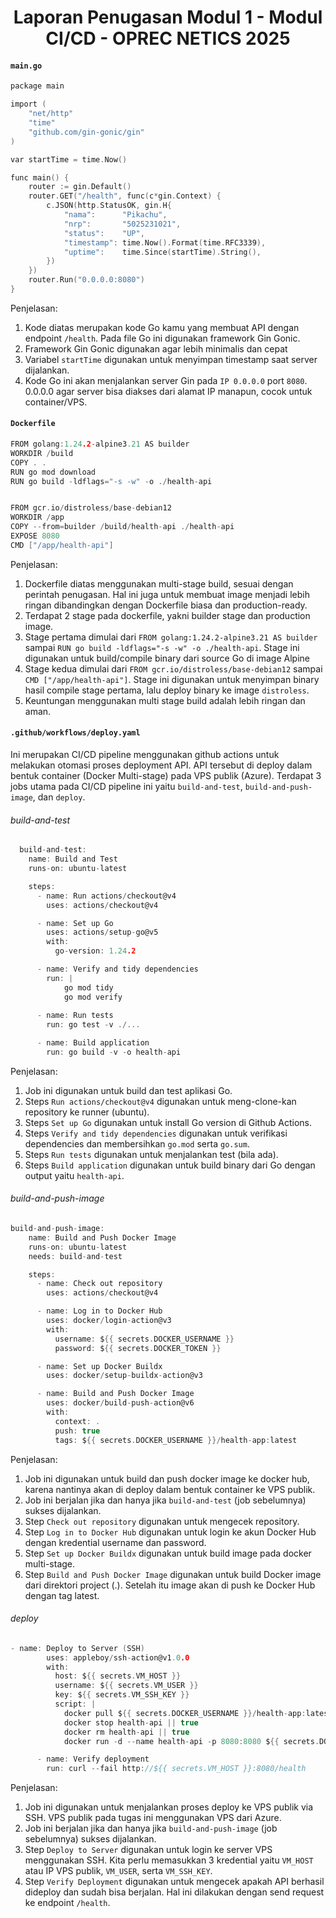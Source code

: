 <div align=center>
  
# Laporan Penugasan Modul 1 - Modul CI/CD - OPREC NETICS 2025

</div>

#### `main.go`
```c
package main

import (
	"net/http"
	"time"
	"github.com/gin-gonic/gin"
)

var startTime = time.Now()

func main() {
    router := gin.Default()
    router.GET("/health", func(c*gin.Context) {
        c.JSON(http.StatusOK, gin.H{
            "nama":      "Pikachu",
            "nrp":       "5025231021",
            "status":    "UP",
            "timestamp": time.Now().Format(time.RFC3339),
            "uptime":    time.Since(startTime).String(),
        })
    })
    router.Run("0.0.0.0:8080")
}
```
Penjelasan:
1. Kode diatas merupakan kode Go kamu yang membuat API dengan endpoint `/health`. Pada file Go ini digunakan framework Gin Gonic.
2. Framework Gin Gonic digunakan agar lebih minimalis dan cepat
3. Variabel `startTime` digunakan untuk menyimpan timestamp saat server dijalankan.
4. Kode Go ini akan menjalankan server Gin pada `IP 0.0.0.0` port `8080`. 0.0.0.0 agar server bisa diakses dari alamat IP manapun, cocok untuk container/VPS.

#### `Dockerfile`
```c
FROM golang:1.24.2-alpine3.21 AS builder
WORKDIR /build
COPY . .
RUN go mod download
RUN go build -ldflags="-s -w" -o ./health-api


FROM gcr.io/distroless/base-debian12
WORKDIR /app
COPY --from=builder /build/health-api ./health-api
EXPOSE 8080
CMD ["/app/health-api"]
```
Penjelasan:
1. Dockerfile diatas menggunakan multi-stage build, sesuai dengan perintah penugasan. Hal ini juga untuk membuat image menjadi lebih ringan dibandingkan dengan Dockerfile biasa dan production-ready.
2. Terdapat 2 stage pada dockerfile, yakni builder stage dan production image.
3. Stage pertama dimulai dari `FROM golang:1.24.2-alpine3.21 AS builder` sampai `RUN go build -ldflags="-s -w" -o ./health-api`. Stage ini digunakan untuk build/compile binary dari source Go di image Alpine
4. Stage kedua dimulai dari `FROM gcr.io/distroless/base-debian12` sampai `CMD ["/app/health-api"]`. Stage ini digunakan untuk menyimpan binary hasil compile stage pertama, lalu deploy binary ke image `distroless`.
5. Keuntungan menggunakan multi stage build adalah lebih ringan dan aman.

#### `.github/workflows/deploy.yaml`
Ini merupakan CI/CD pipeline menggunakan github actions untuk melakukan otomasi proses deployment API. API tersebut di deploy dalam bentuk container (Docker Multi-stage) pada VPS publik (Azure). Terdapat 3 jobs utama pada CI/CD pipeline ini yaitu `build-and-test`, `build-and-push-image`, dan `deploy`.
###### build-and-test
```c
  build-and-test:
    name: Build and Test
    runs-on: ubuntu-latest

    steps:
      - name: Run actions/checkout@v4
        uses: actions/checkout@v4

      - name: Set up Go
        uses: actions/setup-go@v5
        with:
          go-version: 1.24.2

      - name: Verify and tidy dependencies
        run: |
            go mod tidy
            go mod verify
        
      - name: Run tests
        run: go test -v ./...

      - name: Build application
        run: go build -v -o health-api
```
Penjelasan:
1. Job ini digunakan untuk build dan test aplikasi Go.
2. Steps `Run actions/checkout@v4` digunakan untuk meng-clone-kan repository ke runner (ubuntu).
3. Steps `Set up Go` digunakan untuk install Go version di Github Actions.
4. Steps `Verify and tidy dependencies` digunakan untuk verifikasi dependencies dan membersihkan `go.mod` serta `go.sum`.
5. Steps `Run tests` digunakan untuk menjalankan test (bila ada).
6. Steps `Build application` digunakan untuk build binary dari Go dengan output yaitu `health-api`.

###### build-and-push-image
```c
build-and-push-image:
    name: Build and Push Docker Image
    runs-on: ubuntu-latest
    needs: build-and-test

    steps:
      - name: Check out repository
        uses: actions/checkout@v4

      - name: Log in to Docker Hub
        uses: docker/login-action@v3
        with:
          username: ${{ secrets.DOCKER_USERNAME }}
          password: ${{ secrets.DOCKER_TOKEN }}

      - name: Set up Docker Buildx
        uses: docker/setup-buildx-action@v3

      - name: Build and Push Docker Image
        uses: docker/build-push-action@v6
        with:
          context: .
          push: true
          tags: ${{ secrets.DOCKER_USERNAME }}/health-app:latest
```
Penjelasan:
1. Job ini digunakan untuk build dan push docker image ke docker hub, karena nantinya akan di deploy dalam bentuk container ke VPS publik.
2. Job ini berjalan jika dan hanya jika `build-and-test` (job sebelumnya) sukses dijalankan.
3. Step `Check out repository` digunakan untuk mengecek repository.
4. Step `Log in to Docker Hub` digunakan untuk login ke akun Docker Hub dengan kredential username dan password.
5. Step `Set up Docker Buildx` digunakan untuk build image pada docker multi-stage.
6. Step `Build and Push Docker Image` digunakan untuk build Docker image dari direktori project (.). Setelah itu image akan di push ke Docker Hub dengan tag latest.

###### deploy
```c
- name: Deploy to Server (SSH)
        uses: appleboy/ssh-action@v1.0.0
        with:
          host: ${{ secrets.VM_HOST }}
          username: ${{ secrets.VM_USER }}
          key: ${{ secrets.VM_SSH_KEY }}
          script: |
            docker pull ${{ secrets.DOCKER_USERNAME }}/health-app:latest
            docker stop health-api || true
            docker rm health-api || true
            docker run -d --name health-api -p 8080:8080 ${{ secrets.DOCKER_USERNAME }}/health-app:latest

      - name: Verify deployment
        run: curl --fail http://${{ secrets.VM_HOST }}:8080/health
```
Penjelasan:
1. Job ini digunakan untuk menjalankan proses deploy ke VPS publik via SSH. VPS publik pada tugas ini menggunakan VPS dari Azure.
2. Job ini berjalan jika dan hanya jika `build-and-push-image` (job sebelumnya) sukses dijalankan.
3. Step `Deploy to Server` digunakan untuk login ke server VPS menggunakan SSH. Kita perlu memasukkan 3 kredential yaitu `VM_HOST` atau IP VPS publik, `VM_USER`, serta `VM_SSH_KEY`.
4. Step `Verify Deployment` digunakan untuk mengecek apakah API berhasil dideploy dan sudah bisa berjalan. Hal ini dilakukan dengan send request ke endpoint `/health`.
